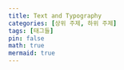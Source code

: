 ```yaml
---
title: Text and Typography
categories: [상위 주제, 하위 주제]
tags: [태그들]
pin: false
math: true
mermaid: true
---
```

